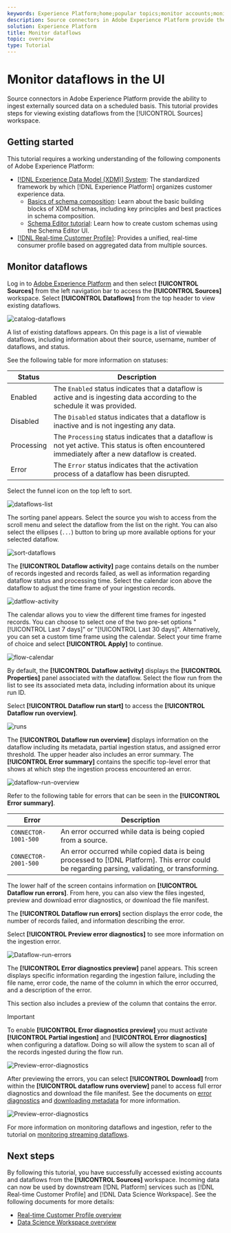 ```yaml
---
keywords: Experience Platform;home;popular topics;monitor accounts;monitor dataflows;dataflows
description: Source connectors in Adobe Experience Platform provide the ability to ingest externally sourced data on a scheduled basis. This tutorial provides steps for viewing existing dataflows from the Sources workspace.
solution: Experience Platform
title: Monitor dataflows
topic: overview
type: Tutorial
---
```


# Monitor dataflows in the UI

Source connectors in Adobe Experience Platform provide the ability to ingest externally sourced data on a scheduled basis. This tutorial provides steps for viewing existing dataflows from the [!UICONTROL Sources] workspace.

## Getting started

This tutorial requires a working understanding of the following components of Adobe Experience Platform:

- [[!DNL Experience Data Model (XDM)] System](../../../xdm/home.md): The standardized framework by which [!DNL Experience Platform] organizes customer experience data.
  - [Basics of schema composition](../../../xdm/schema/composition.md): Learn about the basic building blocks of XDM schemas, including key principles and best practices in schema composition.
  - [Schema Editor tutorial](../../../xdm/tutorials/create-schema-ui.md): Learn how to create custom schemas using the Schema Editor UI.
- [[!DNL Real-time Customer Profile]](../../../profile/home.md): Provides a unified, real-time consumer profile based on aggregated data from multiple sources.

## Monitor dataflows

Log in to [Adobe Experience Platform](https://platform.adobe.com) and then select **[!UICONTROL Sources]** from the left navigation bar to access the **[!UICONTROL Sources]** workspace. Select **[!UICONTROL Dataflows]** from the top header to view existing dataflows.

![catalog-dataflows](../../images/tutorials/monitor/catalog-dataflows.png)

A list of existing dataflows appears. On this page is a list of viewable dataflows, including information about their source, username, number of dataflows, and status.

See the following table for more information on statuses:

| Status | Description |
| ------ | ----------- |
| Enabled | The `Enabled` status indicates that a dataflow is active and is ingesting data according to the schedule it was provided. |
| Disabled | The `Disabled` status indicates that a dataflow is inactive and is not ingesting any data. |
| Processing | The `Processing` status indicates that a dataflow is not yet active. This status is often encountered immediately after a new dataflow is created. |
| Error | The `Error` status indicates that the activation process of a dataflow has been disrupted. |

 Select the funnel icon on the top left to sort.

![dataflows-list](../../images/tutorials/monitor/dataflows-list.png)

The sorting panel appears. Select the source you wish to access from the scroll menu and select the dataflow from the list on the right. You can also select the ellipses (`...`) button to bring up more available options for your selected dataflow.

![sort-dataflows](../../images/tutorials/monitor/dataflows-sort.png)

The **[!UICONTROL Dataflow activity]** page contains details on the number of records ingested  and records failed, as well as information regarding dataflow status and processing time. Select the calendar icon above the dataflow to adjust the time frame of your ingestion records.

![datflow-activity](../../images/tutorials/monitor/dataflow-activity.png)

The calendar allows you to view the different time frames for ingested records. You can choose to select one of the two pre-set options "[!UICONTROL Last 7 days]" or "[!UICONTROL Last 30 days]". Alternatively, you can set a custom time frame using the calendar. Select your time frame of choice and select **[!UICONTROL Apply]** to continue.

![flow-calendar](../../images/tutorials/monitor/flow-calendar.png)

By default, the **[!UICONTROL Dataflow activity]** displays the **[!UICONTROL Properties]** panel associated with the dataflow. Select the flow run from the list to see its associated meta data, including information about its unique run ID.

Select **[!UICONTROL Dataflow run start]** to access the **[!UICONTROL Dataflow run overview]**.

![runs](../../images/tutorials/monitor/run-metadata.png)

The **[!UICONTROL Dataflow run overview]** displays information on the dataflow including its metadata, partial ingestion status, and assigned error threshold. The upper header also includes an error summary. The **[!UICONTROL Error summary]** contains the specific top-level error that shows at which step the ingestion process encountered an error.

![dataflow-run-overview](../../images/tutorials/monitor/dataflow-run-overview.png)

Refer to the following table for errors that can be seen in the **[!UICONTROL Error summary]**.

| Error | Description |
| ---------- | ----------- |
| `CONNECTOR-1001-500` | An error occurred while data is being copied from a source. |
| `CONNECTOR-2001-500` | An error occurred while copied data is being processed to [!DNL Platform]. This error could be regarding parsing, validating, or transforming. |

The lower half of the screen contains information on **[!UICONTROL Dataflow run errors]**. From here, you can also view the files ingested, preview and download error diagnostics, or download the file manifest.

The **[!UICONTROL Dataflow run errors]** section displays the error code, the number of records failed, and information describing the error.

Select **[!UICONTROL Preview error diagnostics]** to see more information on the ingestion error.

![Dataflow-run-errors](../../images/tutorials/monitor/dataflow-run-errors.png)

The **[!UICONTROL Error diagnostics preview]** panel appears. This screen displays specific information regarding the ingestion failure, including the file name, error code, the name of the column in which the error occurred, and a description of the error.

This section also includes a preview of the column that contains the error.

>[!IMPORTANT]
>
>To enable **[!UICONTROL Error diagnostics preview]** you must activate **[!UICONTROL Partial ingestion]** and **[!UICONTROL Error diagnostics]** when configuring a dataflow. Doing so will allow the system to scan all of the records ingested during the flow run.

![Preview-error-diagnostics](../../images/tutorials/monitor/preview-error-diagnostics.png)

After previewing the errors, you can select **[!UICONTROL Download]** from within the **[!UICONTROL dataflow runs overview]** panel to access full error diagnostics and download the file manifest. See the documents on [error diagnostics](../../../ingestion/batch-ingestion/partial.md#retrieve-errors) and [downloading metadata](../../../ingestion/batch-ingestion/partial.md#download-metadata) for more information.

![Preview-error-diagnostics](../../images/tutorials/monitor/download.png)

For more information on monitoring dataflows and ingestion, refer to the tutorial on [monitoring streaming dataflows](../../../ingestion/quality/monitor-data-flows.md).

## Next steps

By following this tutorial, you have successfully accessed existing accounts and dataflows from the **[!UICONTROL Sources]** workspace. Incoming data can now be used by downstream [!DNL Platform] services such as [!DNL Real-time Customer Profile] and [!DNL Data Science Workspace]. See the following documents for more details:

- [Real-time Customer Profile overview](../../../profile/home.md)
- [Data Science Workspace overview](../../../data-science-workspace/home.md)
